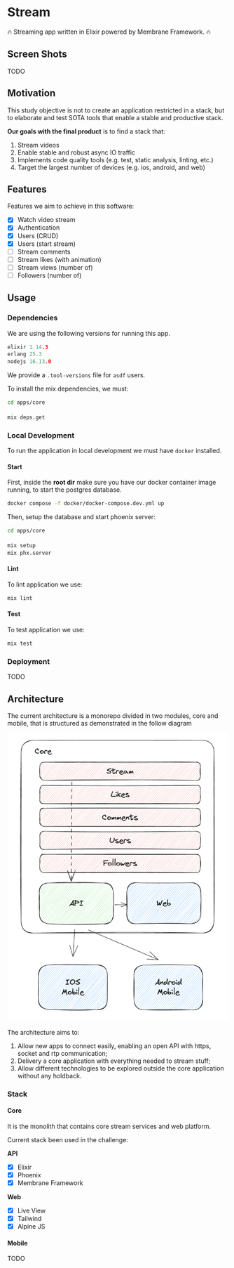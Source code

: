 # Stream

🔥 Streaming app written in Elixir powered by Membrane Framework. 🔥

## Screen Shots

TODO

## Motivation

This study objective is not to create an application restricted in a stack, but to elaborate and test SOTA tools that enable a stable and productive stack.

**Our goals with the final product** is to find a stack that:

1. Stream videos
2. Enable stable and robust async IO traffic
3. Implements code quality tools (e.g. test, static analysis, linting, etc.)
4. Target the largest number of devices (e.g. ios, android, and web)

## Features

Features we aim to achieve in this software:

- [x] Watch video stream
- [x] Authentication
- [x] Users (CRUD)
- [x] Users (start stream)
- [ ] Stream comments
- [ ] Stream likes (with animation)
- [ ] Stream views (number of)
- [ ] Followers (number of)

## Usage

### Dependencies

We are using the following versions for running this app.

```c
elixir 1.14.3
erlang 25.3
nodejs 16.13.0
```

We provide a `.tool-versions` file for `asdf` users.

To install the mix dependencies, we must:

```bash
cd apps/core

mix deps.get
```

### Local Development

To run the application in local development we must have `docker` installed.

#### Start

First, inside the **root dir** make sure you have our docker container image running, to start the postgres database.

```bash
docker compose -f docker/docker-compose.dev.yml up
```

Then, setup the database and start phoenix server:

```bash
cd apps/core

mix setup
mix phx.server
```

#### Lint

To lint application we use:

```bash
mix lint
```

#### Test

To test application we use:

```bash
mix test
```

### Deployment

TODO

## Architecture

The current architecture is a monorepo divided in two modules, core and mobile, that is structured as demonstrated in the follow diagram

![Architecture diagram](/docs/images/architecture-diagram.png "architecture diagram")

The architecture aims to:

1. Allow new apps to connect easily, enabling an open API with https, socket and rtp communication;
2. Delivery a core application with everything needed to stream stuff;
3. Allow different technologies to be explored outside the core application without any holdback.

### Stack

#### Core

It is the monolith that contains core stream services and web platform.

Current stack been used in the challenge:

**API**

- [x] Elixir
- [x] Phoenix
- [x] Membrane Framework

**Web**

- [x] Live View
- [x] Tailwind
- [x] Alpine JS

#### Mobile

TODO
